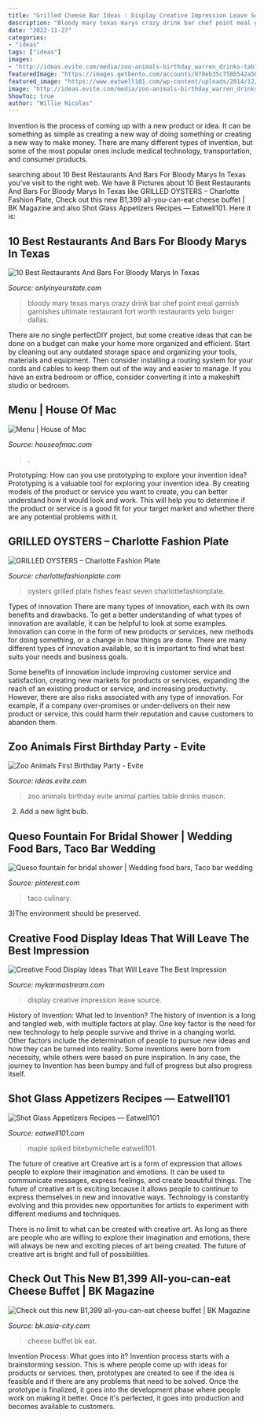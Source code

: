 ```yaml
---
title: "Grilled Cheese Bar Ideas : Display Creative Impression Leave Source"
description: "Bloody mary texas marys crazy drink bar chef point meal garnish garnishes ultimate restaurant fort worth restaurants yelp burger dallas"
date: "2022-11-27"
categories:
- "ideas"
tags: ["ideas"]
images:
- "http://ideas.evite.com/media/zoo-animals-birthday_warren_drinks-table_es_595.jpg"
featuredImage: "https://images.getbento.com/accounts/970eb35c758b542a585d521e7841c5df/mediausers/custom_fields_galleries/images/cya7j6TvSgOGycTWuvMF_Bite-of-Mac-Cheese.jpg?w=1200&amp;fit=crop&amp;auto=compress,format&amp;h=600"
featured_image: "https://www.eatwell101.com/wp-content/uploads/2014/12/shot-glass-appetizers-ideas.jpg"
image: "http://ideas.evite.com/media/zoo-animals-birthday_warren_drinks-table_es_595.jpg"
ShowToc: true
author: "Willie Nicolas"
---
```



Invention is the process of coming up with a new product or idea. It can be something as simple as creating a new way of doing something or creating a new way to make money. There are many different types of invention, but some of the most popular ones include medical technology, transportation, and consumer products.

	

		
searching about 10 Best Restaurants And Bars For Bloody Marys In Texas you've visit to the right web. We have 8 Pictures about 10 Best Restaurants And Bars For Bloody Marys In Texas like GRILLED OYSTERS – Charlotte Fashion Plate, Check out this new B1,399 all-you-can-eat cheese buffet | BK Magazine and also Shot Glass Appetizers Recipes — Eatwell101. Here it is:
		
    
## 10 Best Restaurants And Bars For Bloody Marys In Texas

<img loading=lazy src="http://cdn.onlyinyourstate.com/wp-content/uploads/2017/01/chef-point2.jpg" onerror="this.onerror=null;this.src='https://tse3.mm.bing.net/th?id=OIP.UQSAJXFtOxmNmS8_RtPVFwHaLH&amp;pid=15.1';" alt="10 Best Restaurants And Bars For Bloody Marys In Texas">

_Source: onlyinyourstate.com_

>bloody mary texas marys crazy drink bar chef point meal garnish garnishes ultimate restaurant fort worth restaurants yelp burger dallas. 

	

There are no single perfectDIY project, but some creative ideas that can be done on a budget can make your home more organized and efficient. Start by cleaning out any outdated storage space and organizing your tools, materials and equipment. Then consider installing a routing system for your cords and cables to keep them out of the way and easier to manage. If you have an extra bedroom or office, consider converting it into a makeshift studio or bedroom.

    
## Menu | House Of Mac

<img loading=lazy src="https://images.getbento.com/accounts/970eb35c758b542a585d521e7841c5df/mediausers/custom_fields_galleries/images/cya7j6TvSgOGycTWuvMF_Bite-of-Mac-Cheese.jpg?w=1200&amp;fit=crop&amp;auto=compress,format&amp;h=600" onerror="this.onerror=null;this.src='https://tse1.mm.bing.net/th?id=OIP.3uWIx7KwYgFF_Q83jM8yRQHaDt&amp;pid=15.1';" alt="Menu | House of Mac">

_Source: houseofmac.com_

>. 

	

Prototyping: How can you use prototyping to explore your invention idea?
Prototyping is a valuable tool for exploring your invention idea. By creating models of the product or service you want to create, you can better understand how it would look and work. This will help you to determine if the product or service is a good fit for your target market and whether there are any potential problems with it.

    
## GRILLED OYSTERS – Charlotte Fashion Plate

<img loading=lazy src="https://www.charlottefashionplate.com/wp-content/uploads/2016/09/img_1406-e1554910805703.jpg" onerror="this.onerror=null;this.src='https://tse3.mm.bing.net/th?id=OIP.nyObnSiiAayfLyRw53ciZwHaEK&amp;pid=15.1';" alt="GRILLED OYSTERS – Charlotte Fashion Plate">

_Source: charlottefashionplate.com_

>oysters grilled plate fishes feast seven charlottefashionplate. 

	

Types of innovation
There are many types of innovation, each with its own benefits and drawbacks. To get a better understanding of what types of innovation are available, it can be helpful to look at some examples. 
Innovation can come in the form of new products or services, new methods for doing something, or a change in how things are done. There are many different types of innovation available, so it is important to find what best suits your needs and business goals. 

Some benefits of innovation include improving customer service and satisfaction, creating new markets for products or services, expanding the reach of an existing product or service, and increasing productivity. However, there are also risks associated with any type of innovation. For example, if a company over-promises or under-delivers on their new product or service, this could harm their reputation and cause customers to abandon them.

    
## Zoo Animals First Birthday Party - Evite

<img loading=lazy src="http://ideas.evite.com/media/zoo-animals-birthday_warren_drinks-table_es_595.jpg" onerror="this.onerror=null;this.src='https://tse1.mm.bing.net/th?id=OIP.mejNDRwrD761uqvM3QcfHgHaLM&amp;pid=15.1';" alt="Zoo Animals First Birthday Party - Evite">

_Source: ideas.evite.com_

>zoo animals birthday evite animal parties table drinks mason. 

	

2. Add a new light bulb. 

    
## Queso Fountain For Bridal Shower | Wedding Food Bars, Taco Bar Wedding

<img loading=lazy src="https://i.pinimg.com/736x/14/eb/1c/14eb1ce07a5b7f59c63c2329531ebbb0.jpg" onerror="this.onerror=null;this.src='https://tse3.mm.bing.net/th?id=OIP.t4lBGbP3Wcz-cUEHpCefgwHaHa&amp;pid=15.1';" alt="Queso fountain for bridal shower | Wedding food bars, Taco bar wedding">

_Source: pinterest.com_

>taco culinary. 

	

3)The environment should be preserved. 

    
## Creative Food Display Ideas That Will Leave The Best Impression

<img loading=lazy src="https://mykarmastream.com/wp-content/uploads/2017/05/food-display-ideas-4.jpg" onerror="this.onerror=null;this.src='https://tse1.mm.bing.net/th?id=OIP.ZVHUMQTf7kRXljCYq48uvQHaLH&amp;pid=15.1';" alt="Creative Food Display Ideas That Will Leave The Best Impression">

_Source: mykarmastream.com_

>display creative impression leave source. 

	

History of Invention: What led to Invention?
The history of invention is a long and tangled web, with multiple factors at play. One key factor is the need for new technology to help people survive and thrive in a changing world. Other factors include the determination of people to pursue new ideas and how they can be turned into reality. Some inventions were born from necessity, while others were based on pure inspiration. In any case, the journey to Invention has been bumpy and full of progress but also progress itself.

    
## Shot Glass Appetizers Recipes — Eatwell101

<img loading=lazy src="https://www.eatwell101.com/wp-content/uploads/2014/12/shot-glass-appetizers-ideas.jpg" onerror="this.onerror=null;this.src='https://tse4.mm.bing.net/th?id=OIP.GjzzTpduqtChHWwvaaezFQHaLH&amp;pid=15.1';" alt="Shot Glass Appetizers Recipes — Eatwell101">

_Source: eatwell101.com_

>maple spiked bitebymichelle eatwell101. 

	

The future of creative art
Creative art is a form of expression that allows people to explore their imagination and emotions. It can be used to communicate messages, express feelings, and create beautiful things.
The future of creative art is exciting because it allows people to continue to express themselves in new and innovative ways. Technology is constantly evolving and this provides new opportunities for artists to experiment with different mediums and techniques.

There is no limit to what can be created with creative art. As long as there are people who are willing to explore their imagination and emotions, there will always be new and exciting pieces of art being created. The future of creative art is bright and full of possibilities.

    
## Check Out This New B1,399 All-you-can-eat Cheese Buffet | BK Magazine

<img loading=lazy src="https://bk.asia-city.com/sites/default/files/styles/og_fb/public/1512838310_mixo2.jpg?itok=mPjyywZq" onerror="this.onerror=null;this.src='https://tse2.mm.bing.net/th?id=OIP.4hFL6Q50h1wRhLplb5-1tAHaD4&amp;pid=15.1';" alt="Check out this new B1,399 all-you-can-eat cheese buffet | BK Magazine">

_Source: bk.asia-city.com_

>cheese buffet bk eat. 

	

Invention Process: What goes into it?
Invention process starts with a brainstorming session. This is where people come up with ideas for products or services. then, prototypes are created to see if the idea is feasible and if there are any problems that need to be solved. Once the prototype is finalized, it goes into the development phase where people work on making it better. Once it's perfected, it goes into production and becomes available to customers.

